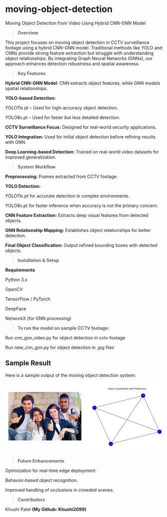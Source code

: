 # moving-object-detection
Moving Object Detection from Video Using Hybrid CNN-GNN Model

> **Overview**

This project focuses on moving object detection in CCTV surveillance footage using a hybrid CNN-GNN model. Traditional methods like YOLO and CNNs provide strong feature extraction but struggle with understanding object relationships. By integrating Graph Neural Networks (GNNs), our approach enhances detection robustness and spatial awareness.


> **Key Features**

**Hybrid CNN-GNN Model**: CNN extracts object features, while GNN models spatial relationships.

**YOLO-based Detection:**

YOLO11x.pt – Used for high-accuracy object detection.

YOLO8x.pt – Used for faster but less detailed detection.

**CCTV Surveillance Focus:** Designed for real-world security applications.

**YOLO Integration:** Used for initial object detection before refining results with GNN.

**Deep Learning-based Detection:** Trained on real-world video datasets for improved generalization.

> **System Workflow**

**Preprocessing:** Frames extracted from CCTV footage.

**YOLO Detection:**

YOLO11x.pt for accurate detection in complex environments.

YOLO8x.pt for faster inference when accuracy is not the primary concern.

**CNN Feature Extraction:** Extracts deep visual features from detected objects.

**GNN Relationship Mapping:** Establishes object relationships for better detection.

**Final Object Classification:** Output refined bounding boxes with detected objects.

> **Installation & Setup**

**Requirements**

Python 3.x

OpenCV

TensorFlow / PyTorch

DeepFace

NetworkX (for GNN processing)


> **To run the model on sample CCTV footage:**

Run cnn_gnn_video.py for object detection in cctv footage 

Run new_cnn_gnn.py for object detection in .jpg files


## Sample Result  
Here is a sample output of the moving object detection system:  

![Detected Objects](result.jpg)



> **Future Enhancements**

Optimization for real-time edge deployment.

Behavior-based object recognition.

Improved handling of occlusions in crowded scenes.

> **Contributors**

Khushi Patel **(My Github: Khushi2099)**





